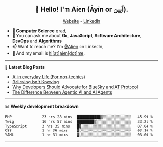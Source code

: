 <h2 align="center">👋 Hello! I'm Aien (Āyīn or آیین).</h2>
<p align="center">
  <a href="https://www.aien.me">Website</a> •
  <a href="https://www.linkedin.com/in/aiensaidi/">LinkedIn</a>
</p>


- 🌱 **Computer Science** grad,
- 💬 You can ask me about **Go, JavaScript, Software Architecture, DevOps** and **Algorithms**
- 📫 Want to reach me? I'm [@Alien](https://www.linkedin.com/in/aiensaidi/) on LinkedIn,
- 📧 And my email is [hi[at]aien[dot]me](mailto:hi@aien.me).

-------

**📝 Latest Blog Posts**

<!-- BLOG-POST-LIST:START -->
- [AI in everyday Life (For non-techies)](https://aien.me/ai-in-everyday-life-for-non-techies/)
- [Believing isn't Knowing](https://aien.me/believing-isnt-knowing/)
- [Why Developers Should Advocate for BlueSky and AT Protocol](https://aien.me/why-developers-should-advocate-for-bluesky-and-at-protocol/)
- [The Difference Between Agentic AI and AI Agents](https://aien.me/the-difference-between-agentic-ai-and-ai-agents/)
<!-- BLOG-POST-LIST:END -->

-------

📊 **Weekly development breakdown**
<!--START_SECTION:waka-->

```txt
PHP              23 hrs 28 mins  ███████████▒░░░░░░░░░░░░░   45.99 %
Twig             16 hrs 57 mins  ████████▒░░░░░░░░░░░░░░░░   33.21 %
TypeScript       3 hrs 35 mins   █▓░░░░░░░░░░░░░░░░░░░░░░░   07.04 %
CSS              1 hr 36 mins    ▓░░░░░░░░░░░░░░░░░░░░░░░░   03.16 %
YAML             1 hr 31 mins    ▓░░░░░░░░░░░░░░░░░░░░░░░░   03.00 %
```

<!--END_SECTION:waka-->

-------
